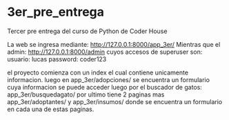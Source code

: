 # 3er_pre_entrega
Tercer pre entrega del curso de Python de Coder House

La web se ingresa mediante: http://127.0.0.1:8000/app_3er/
Mientras que el admin: http://127.0.0.1:8000/admin cuyos accesos de superuser son:
usuario: lucas
password: coder123

el proyecto comienza con un index el cual contiene unicamente informacion.
luego en app_3er/adopciones/ se encuentra un formulario cuya informacion se puede acceder luego por el buscador de gatos: app_3er/busquedagato/
por ultimo tiene 2 paginas mas app_3er/adoptantes/ y app_3er/insumos/ donde se encuentra un formulario en cada una de estas paginas.

